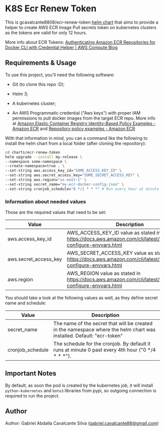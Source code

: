 # K8S Ecr Renew Token

This is gcavalcante8808/ecr-renew-token [helm chart](https://helm.sh/) that aims to provide a helper to create AWS ECR Image Pull secrets token on kubernetes clusters as the tokens are valid for only 12 hours.

More info about ECR Tokens: [Authenticating Amazon ECR Repositories for Docker CLI with Credential Helper | AWS Compute Blog](https://aws.amazon.com/blogs/compute/authenticating-amazon-ecr-repositories-for-docker-cli-with-credential-helper/)

## Requirements & Usage

To use this project, you'll need the following software:

- Git (to clone this repo :D);
  
- Helm 3;
  
- A kubernetes cluster;
  
- An AWS Programmatic credential ("Aws keys") with proper IAM permissions to pull docker images from the target ECR repo. More info at [Amazon Elastic Container Registry Identity-Based Policy Examples - Amazon ECR](https://docs.aws.amazon.com/AmazonECR/latest/userguide/security_iam_id-based-policy-examples.html) and [Repository policy examples - Amazon ECR](https://docs.aws.amazon.com/AmazonECR/latest/userguide/repository-policy-examples.html)
  

With that information in mind, you can a command like the following to install the helm chart from a local folder (after cloning the repository):

```bash
cd charts/ecr-renew-token
helm upgrade --install my-release \
--namespace some-namespace \
--create-namespace=true . \
--set-string aws.access_key_id="SOME_ACCESS_KEY_ID" \
--set-string aws.secret_access_key="SOME_SECRET_ACCESS_KEY" \
--set-string aws.region="us-east-1" \
--set-string secret_name="my-ecr-docker-config-json" \
--set-string cronjob_schedule="0 */1 * * *" # Run every hour at minute 0
```

### Information about needed values

Those are the required values that need to be set:

| Value | Description |
| --- | --- |
| aws.access_key_id | AWS_ACCESS_KEY_ID value as stated in https://docs.aws.amazon.com/cli/latest/userguide/cli-configure-envvars.html |
| aws.secret_access_key | AWS_SECRET_ACCESS_KEY value as stated in https://docs.aws.amazon.com/cli/latest/userguide/cli-configure-envvars.html |
| aws.region | AWS_REGION value as stated in https://docs.aws.amazon.com/cli/latest/userguide/cli-configure-envvars.html |

You should take a look at the following values as well, as they define secret name and schedule:

| Value | Description |
| --- | --- |
| secret_name | The name of the secret that will be created in the namespace where the helm chart was installed. Default: "ecr-token" |
| cronjob_schedule | The schedule for the cronjob. By default it runs at minute 0 past every 4th hour ("0 */4 * * *"). |

## Important Notes

By default, as soon the pod is created by the kubernetes job, it will install `python-kubernetes` and `boto3` libraries from pypi,
so outgoing connection is required to run the project.

Author
------

Author: Gabriel Abdalla Cavalcante Silva (gabriel.cavalcante88@gmail.com)
